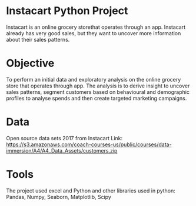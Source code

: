 # Instacart Python Project
Instacart is an online grocery storethat operates through an app. Instacart already has very good sales, but they
want to uncover more information about their sales patterns.

# Objective 
To perform an initial data and exploratory analysis on the online grocery store that operates through app. The analysis is to derive insight to uncover sales patterns, segment customers based on behavioural and demographic profiles to analyse spends and then create targeted marketing campaigns.

# Data 
Open source data sets 2017 from Instacart
Link: https://s3.amazonaws.com/coach-courses-us/public/courses/data-immersion/A4/A4_Data_Assets/customers.zip

# Tools

The project used excel and Python and other libraries  used in python:
Pandas,
Numpy,
Seaborn,
Matplotlib,
Scipy


